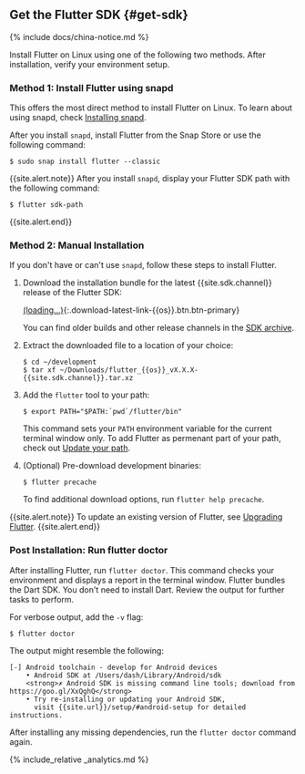 ## Get the Flutter SDK {#get-sdk}

{% include docs/china-notice.md %}

Install Flutter on Linux using one of the following two methods.
After installation, verify your environment setup.

### Method 1: Install Flutter using snapd

This offers the most direct method to install Flutter on Linux.
To learn about using snapd, check [Installing snapd][].

After you install `snapd`, install Flutter from the Snap Store or
use the following command:

```terminal
$ sudo snap install flutter --classic
```

{{site.alert.note}}
  After you install `snapd`,
  display your Flutter SDK path with the following command:

  ```terminal
  $ flutter sdk-path
  ```

{{site.alert.end}}

### Method 2: Manual Installation

If you don't have or can't use `snapd`, follow these steps to install Flutter.

1. Download the installation bundle for the latest
   {{site.sdk.channel}} release of the Flutter SDK:

   [(loading...)](#){:.download-latest-link-{{os}}.btn.btn-primary}

   You can find older builds and other release channels in the [SDK archive][].

2. Extract the downloaded file to a location of your choice:

    ```terminal
    $ cd ~/development
    $ tar xf ~/Downloads/flutter_{{os}}_vX.X.X-{{site.sdk.channel}}.tar.xz
    ```

3. Add the `flutter` tool to your path:

    ```terminal
    $ export PATH="$PATH:`pwd`/flutter/bin"
    ```

    This command sets your `PATH` environment variable for the current
    terminal window only.
    To add Flutter as permenant part of your path,
    check out [Update your path][].

4. (Optional) Pre-download development binaries:

    ```terminal
    $ flutter precache
    ```

    To find additional download options, run `flutter help precache`.

{{site.alert.note}}
  To update an existing version of Flutter, see [Upgrading Flutter][].
{{site.alert.end}}

### Post Installation: Run flutter doctor

After installing Flutter, run `flutter doctor`.
This command checks your environment and displays a report in the
terminal window.
Flutter bundles the Dart SDK. You don't need to install Dart.
Review the output for further tasks to perform.

For verbose output, add the `-v` flag:

```terminal
$ flutter doctor
```

The output might resemble the following:

```terminal
[-] Android toolchain - develop for Android devices
    • Android SDK at /Users/dash/Library/Android/sdk
    <strong>✗ Android SDK is missing command line tools; download from https://goo.gl/XxQghQ</strong>
    • Try re-installing or updating your Android SDK,
      visit {{site.url}}/setup/#android-setup for detailed instructions.
```

After installing any missing dependencies,
run the `flutter doctor` command again.

{% include_relative _analytics.md %}

[Flutter repo]: {{site.repo.flutter}}
[install Flutter using the Snap Store]: https://snapcraft.io/flutter
[Installing snapd]: https://snapcraft.io/docs/installing-snapd
[SDK archive]: {{site.url}}/release/archive
[Update your path]: #update-your-path
[Upgrading Flutter]: {{site.url}}/release/upgrade
